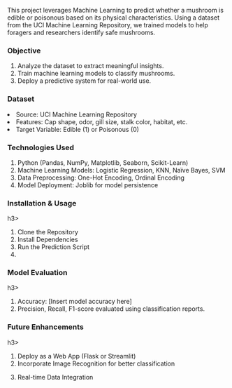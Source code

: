 This project leverages Machine Learning to predict whether a mushroom is edible or poisonous based on its physical characteristics. Using a dataset from the UCI Machine Learning Repository, we trained models to help foragers and researchers identify safe mushrooms.
<h3>Objective</h3>
<ol>
  <li>Analyze the dataset to extract meaningful insights.</li>
  <li>Train machine learning models to classify mushrooms.</li>
  <li>Deploy a predictive system for real-world use.</li>
</ol>
<h3>Dataset</h3>
<li>Source: UCI Machine Learning Repository</li>
<li>Features: Cap shape, odor, gill size, stalk color, habitat, etc.</li>
<li>Target Variable: Edible (1) or Poisonous (0)</li>
<h3> Technologies Used</h3>
<ol>
<li>Python (Pandas, NumPy, Matplotlib, Seaborn, Scikit-Learn)</li>
<li>Machine Learning Models: Logistic Regression, KNN, Naïve Bayes, SVM</li>
<li>Data Preprocessing: One-Hot Encoding, Ordinal Encoding</li>
<li>Model Deployment: Joblib for model persistence</li>
</ol>
<h3> Installation & Usage</h3>h3>
<ol>
<li>Clone the Repository</li>

<li>Install Dependencies</li>
<li>Run the Prediction Script</li>
<li></li>
</ol>

<h3>Model Evaluation</h3>h3>
<ol>
<li>Accuracy: [Insert model accuracy here]</li>
<li>Precision, Recall, F1-score evaluated using classification reports.</li>

</ol>

<h3> Future Enhancements</h3>h3>
<ol>
<li>Deploy as a Web App (Flask or Streamlit)</li>
<li>Incorporate Image Recognition for better classification</li>
<li>

Real-time Data Integration</li>

</ol>
